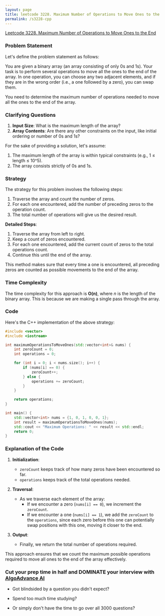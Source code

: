 ```yaml
---
layout: page
title: leetcode 3228. Maximum Number of Operations to Move Ones to the End
permalink: /s3228-cpp
---
```

[Leetcode 3228. Maximum Number of Operations to Move Ones to the End](https://algoadvance.github.io/algoadvance/l3228)
### Problem Statement

Let's define the problem statement as follows:

You are given a binary array (an array consisting of only 0s and 1s). Your task is to perform several operations to move all the ones to the end of the array. In one operation, you can choose any two adjacent elements, and if they are in the wrong order (i.e., a one followed by a zero), you can swap them.

You need to determine the maximum number of operations needed to move all the ones to the end of the array.

### Clarifying Questions

1. **Input Size**: What is the maximum length of the array?
2. **Array Contents**: Are there any other constraints on the input, like initial ordering or number of 0s and 1s?

For the sake of providing a solution, let's assume:
1. The maximum length of the array is within typical constraints (e.g., 1 ≤ length ≤ 10^5).
2. The array consists strictly of 0s and 1s.

### Strategy

The strategy for this problem involves the following steps:

1. Traverse the array and count the number of zeros.
2. For each one encountered, add the number of preceding zeros to the operation count.
3. The total number of operations will give us the desired result.

**Detailed Steps**:
1. Traverse the array from left to right.
2. Keep a count of zeros encountered.
3. For each one encountered, add the current count of zeros to the total operations count.
4. Continue this until the end of the array.

This method makes sure that every time a one is encountered, all preceding zeros are counted as possible movements to the end of the array.

### Time Complexity
The time complexity for this approach is **O(n)**, where *n* is the length of the binary array. This is because we are making a single pass through the array.

### Code

Here's the C++ implementation of the above strategy:

```cpp
#include <vector>
#include <iostream>

int maximumOperationsToMoveOnes(std::vector<int>& nums) {
    int zeroCount = 0;
    int operations = 0;

    for (int i = 0; i < nums.size(); i++) {
        if (nums[i] == 0) {
            zeroCount++;
        } else {
            operations += zeroCount;
        }
    }

    return operations;
}

int main() {
    std::vector<int> nums = {1, 0, 1, 0, 0, 1};
    int result = maximumOperationsToMoveOnes(nums);
    std::cout << "Maximum Operations: " << result << std::endl;
    return 0;
}
```

### Explanation of the Code

1. **Initialization**:
    - `zeroCount` keeps track of how many zeros have been encountered so far.
    - `operations` keeps track of the total operations needed.

2. **Traversal**:
    - As we traverse each element of the array:
      - If we encounter a zero (`nums[i] == 0`), we increment the `zeroCount`.
      - If we encounter a one (`nums[i] == 1`), we add the `zeroCount` to the `operations`, since each zero before this one can potentially swap positions with this one, moving it closer to the end.

3. **Output**:
    - Finally, we return the total number of operations required.

This approach ensures that we count the maximum possible operations required to move all ones to the end of the array effectively.


### Cut your prep time in half and DOMINATE your interview with [AlgoAdvance AI](https://algoAdvance.com)

- Got blindsided by a question you didn't expect?

- Spend too much time studying?

- Or simply don't have the time to go over all 3000 questions?


